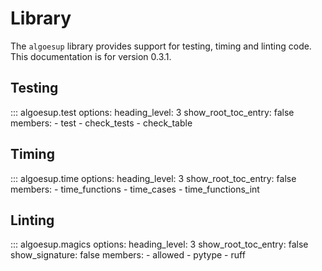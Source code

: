 # Library

The `algoesup` library provides support for testing, timing and linting code.
This documentation is for version 0.3.1.

## Testing

::: algoesup.test
    options:
      heading_level: 3
      show_root_toc_entry: false
      members:
      - test
      - check_tests
      - check_table

## Timing

::: algoesup.time
    options:
      heading_level: 3
      show_root_toc_entry: false
      members:
      - time_functions
      - time_cases
      - time_functions_int

## Linting

::: algoesup.magics
    options:
      heading_level: 3
      show_root_toc_entry: false
      show_signature: false
      members:
      - allowed
      - pytype
      - ruff